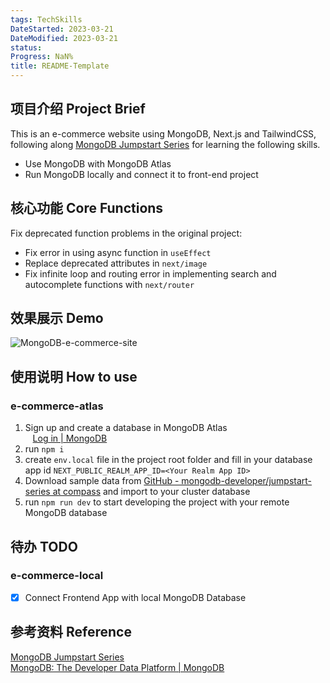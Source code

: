```yaml
---
tags: TechSkills
DateStarted: 2023-03-21
DateModified: 2023-03-21
status: 
Progress: NaN%
title: README-Template
---
```


## 项目介绍 Project Brief

This is an e-commerce website using MongoDB, Next.js and TailwindCSS, following along [MongoDB Jumpstart Series](https://github.com/mongodb-developer/jumpstart-series) for learning the following skills.

- Use MongoDB with MongoDB Atlas
- Run MongoDB locally and connect it to front-end project

## 核心功能 Core Functions

Fix deprecated function problems in the original project:

- Fix error in using async function in `useEffect`
- Replace deprecated attributes in `next/image`
- Fix infinite loop and routing error in implementing search and autocomplete functions with `next/router`

## 效果展示 Demo

![MongoDB-e-commerce-site](https://images.zsxq.com/FhmLgdNjmMABdO7EATqf25c2ko2G?imageMogr2/auto-orient/thumbnail/800x/format/jpg/blur/1x0/quality/75&e=1682870399&s=vvjvjyvtytyvmy&token=kIxbL07-8jAj8w1n4s9zv64FuZZNEATmlU_Vm6zD:v8Z8NhY92HM7yhzquruuTjAqt68=)

## 使用说明 How to use

### e-commerce-atlas

1. Sign up and create a database in MongoDB Atlas  
      [Log in | MongoDB](https://cloud.mongodb.com/v2/6417bb52bfb15d1d8f3fe4e3#/clusters)
2. run `npm i`
3. create `env.local` file in the project root folder and fill in your database app id `NEXT_PUBLIC_REALM_APP_ID=<Your Realm App ID>`
4. Download sample data from [GitHub - mongodb-developer/jumpstart-series at compass](https://github.com/mongodb-developer/jumpstart-series/tree/compass) and import to your cluster database
5. run `npm run dev` to start developing the project with your remote MongoDB database

## 待办 TODO

### e-commerce-local

- [x] Connect Frontend App with local MongoDB Database

## 参考资料 Reference

[MongoDB Jumpstart Series](https://github.com/mongodb-developer/jumpstart-series)  
[MongoDB: The Developer Data Platform | MongoDB](https://www.mongodb.com/)
